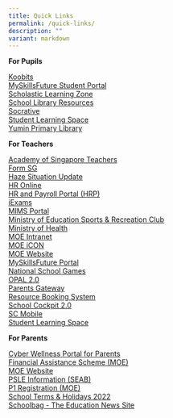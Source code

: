 ```yaml
---
title: Quick Links
permalink: /quick-links/
description: ""
variant: markdown
---
```

**For Pupils**

[Koobits](https://www.koobits.com/)<br>
[MySkillsFuture Student Portal](https://www.myskillsfuture.gov.sg/content/student/en/primary/about/myskillsfuture-for-students.html)<br>
[Scholastic Learning Zone](https://slz02.scholasticlearningzone.com/resources/dp-int/dist/#/login3/SGPY5JY)<br>
[School Library Resources](https://schoolibrary.moe.edu.sg/eresourcespri/cgi-bin/spydus.exe/MSGTRN/WPAC/HOME)<br>
[Socrative](https://www.socrative.com/)<br>
[Student Learning Space](https://vle.learning.moe.edu.sg/login)<br>
[Yumin Primary Library](https://schoolibrary.moe.edu.sg/yuminpri/cgi-bin/spydus.exe/MSGTRN/WPAC/HOME)


**For Teachers**

[Academy of Singapore Teachers](https://academyofsingaporeteachers.moe.edu.sg/)<br>
[Form SG](https://form.gov.sg/)<br>
[Haze Situation Update](https://www.haze.gov.sg/)<br>
[HR Online](http://intranet.moe.gov.sg/hronline/Pages/Home.aspx)<br>
[HR and Payroll Portal (HRP)](https://www.hrp.gov.sg/)<br>
[iExams](https://iexams.seab.gov.sg/login)<br>
[MIMS Portal](https://idp.mims.moe.gov.sg/nidp/saml2/sso)<br>
[Ministry of Education Sports &amp; Recreation Club](https://www.mesrc.net/)<br>
[Ministry of Health](https://www.moh.gov.sg/)<br>
[MOE Intranet](https://intranet.moe.gov.sg/)<br>
[MOE iCON](https://icon.moe.edu.sg/)<br>
[MOE Website](https://www.moe.gov.sg/)<br>
[MySkillsFuture Portal](https://www.myskillsfuture.gov.sg/getreadynow/)<br>
[National School Games](https://nsg.moe.edu.sg/)<br>
[OPAL 2.0](https://www.opal2.moe.edu.sg/)<br>
[Parents Gateway](https://pg.moe.edu.sg/)<br>
[Resource Booking System](https://rbs.avero-tech.com/)<br>
[School Cockpit 2.0](https://schoolcockpit.moe.gov.sg/)<br>
[SC Mobile](https://scmobile.moe.edu.sg/login)<br>
[Student Learning Space](https://vle.learning.moe.edu.sg/login)

**For Parents**

[Cyber Wellness Portal for Parents](https://www.moe.gov.sg/programmes/cyber-wellness)<br>
[Financial Assistance Scheme (MOE)](https://www.moe.gov.sg/education/financial-assistance)<br>
[MOE Website](https://www.moe.gov.sg/)<br>
[PSLE Information (SEAB)](https://www.seab.gov.sg/home/examinations/psle)<br>
[P1 Registration (MOE)](https://www.moe.gov.sg/primary/p1-registration)<br>
[School Terms &amp; Holidays 2022](https://www.moe.gov.sg/news/press-releases/20210811-school-terms-and-holidays-for-2022)<br>
[Schoolbag - The Education News Site](https://www.schoolbag.edu.sg/)